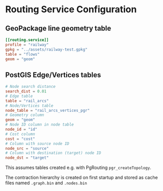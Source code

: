 # Routing Service Configuration

## GeoPackage line geometry table

```toml
[[routing.service]]
profile = "railway"
gpkg = "../assets/railway-test.gpkg"
table = "flows"
geom = "geom"
```

## PostGIS Edge/Vertices tables

```toml
# Node search distance
search_dist = 0.01
# Edge table
table = "rail_arcs"
# Node/Vertices table
node_table = "rail_arcs_vertices_pgr"
# Geometry column
geom = "geom"
# Node ID column in node table
node_id = "id"
# Cost column
cost = "cost"
# Column with source node ID
node_src = "source"
# Column with destination (target) node ID
node_dst = "target"
```

This assumes tables created e.g. with PgRouting `pgr_createTopology`.

The contraction hierarchy is created on first startup and stored as cache files named `.graph.bin` and  `.nodes.bin`
